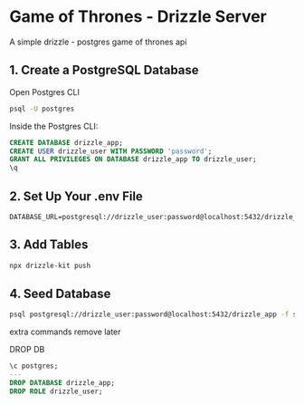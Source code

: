 # Game of Thrones - Drizzle Server

A simple drizzle - postgres game of thrones api

## 1. Create a PostgreSQL Database

Open Postgres CLI

```bash
psql -U postgres
```

Inside the Postgres CLI:

```sql
CREATE DATABASE drizzle_app;
CREATE USER drizzle_user WITH PASSWORD 'password';
GRANT ALL PRIVILEGES ON DATABASE drizzle_app TO drizzle_user;
\q
```

## 2. Set Up Your .env File
```.env
DATABASE_URL=postgresql://drizzle_user:password@localhost:5432/drizzle_app
```
## 3. Add Tables
```bash
npx drizzle-kit push   
```
## 4. Seed Database 
```bash
psql postgresql://drizzle_user:password@localhost:5432/drizzle_app -f seed/master.sql   
```

extra commands remove later

DROP DB

```sql
\c postgres;
---
DROP DATABASE drizzle_app;
DROP ROLE drizzle_user;
```